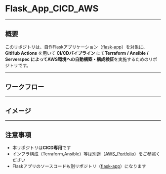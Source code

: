 # Flask_App_CICD_AWS

---

## 概要

このリポジトリは、自作Flaskアプリケーション（[flask-app](https://github.com/tomi050403/flask-app)）を対象に、
**GitHub Actions** を用いて **CI/CDパイプライン** にて**Terraform / Ansible / Serverspec によってAWS環境への自動構築・構成検証**を実施するためのリポジトリです。

---

## ワークフロー


---

## イメージ

---

## 注意事項

- 本リポジトリは**CICD専用**です
- インフラ構成（Terraform,Ansible）等は別途（[AWS_Portfolio](https://github.com/tomi050403/AWS_Portfolio)）をご参照ください
- Flaskアプリのソースコードも別リポジトリ（[flask-app](https://github.com/tomi050403/flask-app)）になります
